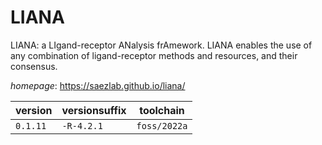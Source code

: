 # LIANA

LIANA: a LIgand-receptor ANalysis frAmework. LIANA enables the use of any   combination of ligand-receptor methods and resources, and their consensus.

*homepage*: <https://saezlab.github.io/liana/>

version | versionsuffix | toolchain
--------|---------------|----------
``0.1.11`` | ``-R-4.2.1`` | ``foss/2022a``
